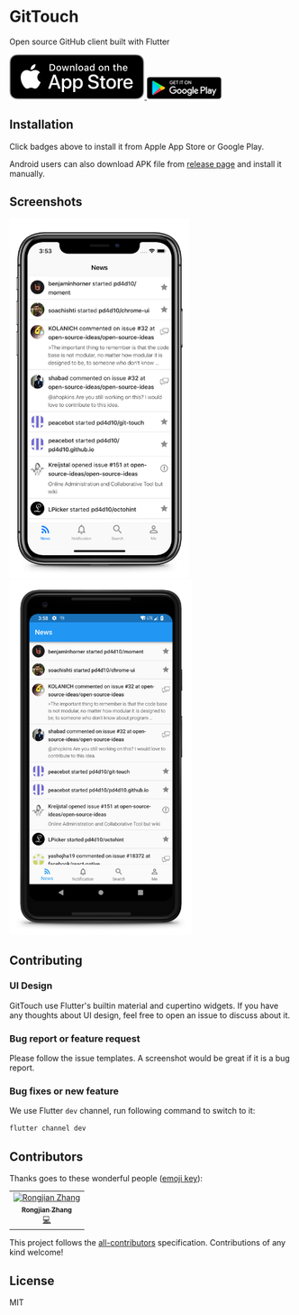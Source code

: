 # GitTouch

Open source GitHub client built with Flutter

<p>
  <a href="https://itunes.apple.com/us/app/gittouch/id1452042346">
    <img alt="Download on the App Store" title="App Store" src="assets/app-store.svg" />
  </a>
  <a href="https://play.google.com/store/apps/details?id=io.github.pd4d10.gittouch">
    <img alt="Get it on Google Play" title="Google Play" src="assets/google-play.png" height="40" />
  </a>
</p>

## Installation

Click badges above to install it from Apple App Store or Google Play.

Android users can also download APK file from [release page](https://github.com/pd4d10/git-touch/releases) and install it manually.

## Screenshots

<p>
  <img src="assets/screenshot-ios.png" alt="iOS screenshot" width="320" />
  <img src="assets/screenshot-android.png" alt="Android screenshot" width="325" />
</p>

## Contributing

### UI Design

GitTouch use Flutter's builtin material and cupertino widgets. If you have any thoughts about UI design, feel free to open an issue to discuss about it.

### Bug report or feature request

Please follow the issue templates. A screenshot would be great if it is a bug report.

### Bug fixes or new feature

We use Flutter `dev` channel, run following command to switch to it:

```sh
flutter channel dev
```

## Contributors

Thanks goes to these wonderful people ([emoji key](https://allcontributors.org/docs/en/emoji-key)):

<!-- ALL-CONTRIBUTORS-LIST:START - Do not remove or modify this section -->
<!-- prettier-ignore -->
<table><tr><td align="center"><a href="https://github.com/pd4d10"><img src="https://avatars0.githubusercontent.com/u/9524411?v=4" width="100px;" alt="Rongjian Zhang"/><br /><sub><b>Rongjian Zhang</b></sub></a><br /><a href="https://github.com/pd4d10/git-touch/commits?author=pd4d10" title="Code">💻</a></td></tr></table>
<!-- ALL-CONTRIBUTORS-LIST:END -->

This project follows the [all-contributors](https://github.com/all-contributors/all-contributors) specification. Contributions of any kind welcome!

## License

MIT
